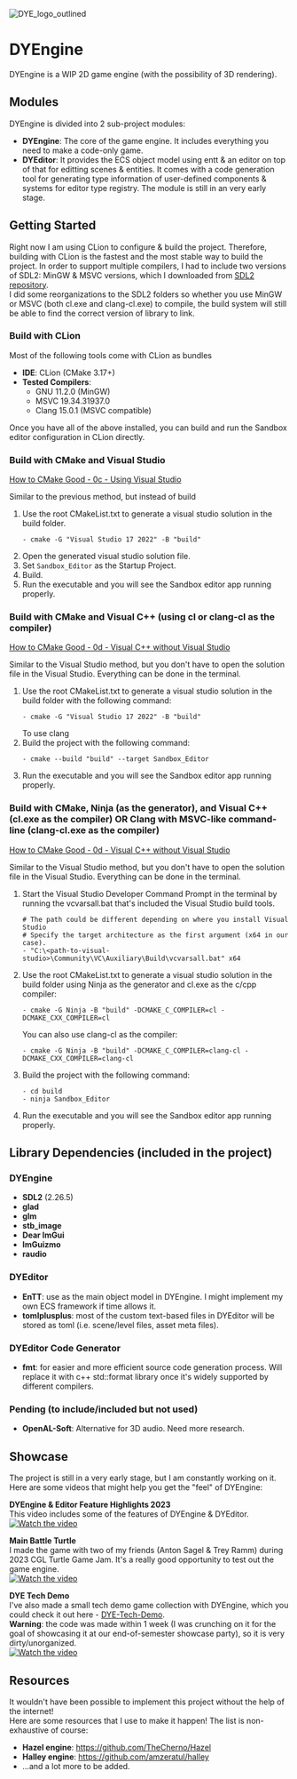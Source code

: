 ![DYE_logo_outlined](https://user-images.githubusercontent.com/8101387/219255174-fdb29aa7-6c08-42ca-9365-a86e0d774d94.png)
# DYEngine
DYEngine is a WIP 2D game engine (with the possibility of 3D rendering).

## Modules
DYEngine is divided into 2 sub-project modules:
* **DYEngine**: The core of the game engine. It includes everything you need to make a code-only game.
* **DYEditor**: It provides the ECS object model using entt & an editor on top of that for editting scenes & entities. It comes with a code generation tool for generating type information of user-defined components & systems for editor type registry. The module is still in an very early stage.

## Getting Started

Right now I am using CLion to configure & build the project. Therefore, building with CLion is the fastest and the most stable way to build the project.
In order to support multiple compilers, I had to include two versions of SDL2: MinGW & MSVC versions, which I downloaded from [SDL2 repository](https://github.com/libsdl-org/SDL/releases).  
I did some reorganizations to the SDL2 folders so whether you use MinGW or MSVC (both cl.exe and clang-cl.exe) to compile, the build system will still be able to find the correct version of library to link.

### Build with CLion
Most of the following tools come with CLion as bundles
- **IDE**: CLion (CMake 3.17+)
- **Tested Compilers**: 
  - GNU 11.2.0 (MinGW)
  - MSVC 19.34.31937.0
  - Clang 15.0.1 (MSVC compatible)

Once you have all of the above installed, you can build and run the Sandbox editor configuration in CLion directly.

### Build with CMake and Visual Studio
[How to CMake Good - 0c - Using Visual Studio](https://youtu.be/6aiV7Z9NRhk)

Similar to the previous method, but instead of build

1. Use the root CMakeList.txt to generate a visual studio solution in the build folder.
    ```shell
    - cmake -G "Visual Studio 17 2022" -B "build"
    ```
2. Open the generated visual studio solution file.
3. Set `Sandbox_Editor` as the Startup Project.
4. Build.
5. Run the executable and you will see the Sandbox editor app running properly.

### Build with CMake and Visual C++ (using cl or clang-cl as the compiler)
[How to CMake Good - 0d - Visual C++ without Visual Studio](https://youtu.be/nGnKmEkNBkw)

Similar to the Visual Studio method, but you don't have to open the solution file in the Visual Studio.
Everything can be done in the terminal.

1. Use the root CMakeList.txt to generate a visual studio solution in the build folder with the following command:
    ```shell
    - cmake -G "Visual Studio 17 2022" -B "build"
    ```
   To use clang
2. Build the project with the following command:
    ```shell
    - cmake --build "build" --target Sandbox_Editor
    ```
3. Run the executable and you will see the Sandbox editor app running properly.

### Build with CMake, Ninja (as the generator), and Visual C++ (cl.exe as the compiler) OR Clang with MSVC-like command-line (clang-cl.exe as the compiler)
[How to CMake Good - 0d - Visual C++ without Visual Studio](https://youtu.be/nGnKmEkNBkw)

Similar to the Visual Studio method, but you don't have to open the solution file in the Visual Studio.
Everything can be done in the terminal.

1. Start the Visual Studio Developer Command Prompt in the terminal by running the vcvarsall.bat that's included the Visual Studio build tools.
    ```shell
    # The path could be different depending on where you install Visual Studio
    # Specify the target architecture as the first argument (x64 in our case).
    - "C:\<path-to-visual-studio>\Community\VC\Auxiliary\Build\vcvarsall.bat" x64
    ```
2. Use the root CMakeList.txt to generate a visual studio solution in the build folder using Ninja as the generator and cl.exe as the c/cpp compiler:
    ```shell
    - cmake -G Ninja -B "build" -DCMAKE_C_COMPILER=cl -DCMAKE_CXX_COMPILER=cl
    ```
    You can also use clang-cl as the compiler:
    ```shell
    - cmake -G Ninja -B "build" -DCMAKE_C_COMPILER=clang-cl -DCMAKE_CXX_COMPILER=clang-cl
    ```
3. Build the project with the following command:
    ```shell
    - cd build
    - ninja Sandbox_Editor
    ```
4. Run the executable and you will see the Sandbox editor app running properly.

## Library Dependencies (included in the project)
### DYEngine
- **SDL2** (2.26.5)
- **glad**
- **glm**
- **stb_image**
- **Dear ImGui**
- **ImGuizmo**
- **raudio**
### DYEditor
- **EnTT**: use as the main object model in DYEngine. I might implement my own ECS framework if time allows it.
- **tomlplusplus**: most of the custom text-based files in DYEditor will be stored as toml (i.e. scene/level files, asset meta files).
### DYEditor Code Generator
- **fmt**: for easier and more efficient source code generation process. Will replace it with c++ std::format library once it's widely supported by different compilers. 
### Pending (to include/included but not used)
- **OpenAL-Soft**: Alternative for 3D audio. Need more research.

## Showcase
The project is still in a very early stage, but I am constantly working on it.  
Here are some videos that might help you get the "feel" of DYEngine:
  
**DYEngine & Editor Feature Highlights 2023**  
This video includes some of the features of DYEngine & DYEditor.  
[![Watch the video](https://img.youtube.com/vi/ZrwCcynemSA/maxresdefault.jpg)](https://youtu.be/ZrwCcynemSA)  

**Main Battle Turtle**  
I made the game with two of my friends (Anton Sagel & Trey Ramm) during 2023 CGL Turtle Game Jam.
It's a really good opportunity to test out the game engine.  
[![Watch the video](https://img.youtube.com/vi/CldpJoQgW-Q/maxresdefault.jpg)](https://youtu.be/CldpJoQgW-Q)  

**DYE Tech Demo**  
I've also made a small tech demo game collection with DYEngine, which you could check it out here - [DYE-Tech-Demo](https://github.com/ta-david-yu/DYE-Tech-Demo).  
**Warning**: the code was made within 1 week (I was crunching on it for the goal of showcasing it at our end-of-semester showcase party), so it is very dirty/unorganized.  
[![Watch the video](https://img.youtube.com/vi/0tD2ZouCuN4/maxresdefault.jpg)](https://youtu.be/0tD2ZouCuN4)  

## Resources
It wouldn't have been possible to implement this project without the help of the internet!  
Here are some resources that I use to make it happen! The list is non-exhaustive of course:  
* **Hazel engine**: https://github.com/TheCherno/Hazel
* **Halley engine**: https://github.com/amzeratul/halley
* ...and a lot more to be added.
